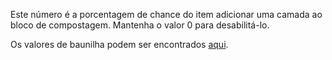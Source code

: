 Este número é a porcentagem de chance do item adicionar uma camada ao bloco de compostagem. Mantenha o valor 0 para desabilitá-lo.

Os valores de baunilha podem ser encontrados [aqui](https://minecraft.wiki/w/Composter#Composting).